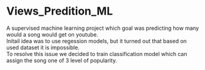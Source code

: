 # Views_Predition_ML
A supervised machine learning project which goal was predicting how many would a song would get on youtube.<br>
Initail idea was to use regession models, but it turned out that based on used dataset it is impossible.<br>
To resolve this issue we decided to train classification model which can assign the song one of 3 level of popularity.<br>
